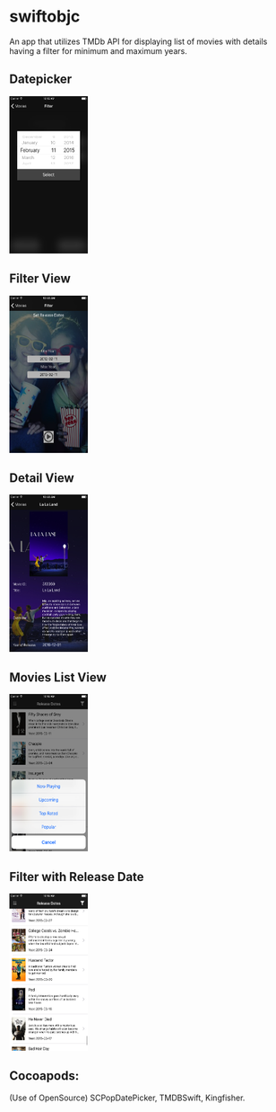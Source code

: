 # swiftobjc
An app that utilizes TMDb API for displaying list of movies with details having a filter for minimum and maximum years.

## Datepicker
<img src="./swiftobjc/screenshots/datepicker.png" alt="Drawing" width="140" height="280"/>

## Filter View
<img src="./swiftobjc/screenshots/filter.png" alt="Drawing" width="140" height="280"/>

## Detail View
<img src="./swiftobjc/screenshots/detailview.png" alt="Drawing" width="140" height="280"/>

## Movies List View
<img src="./swiftobjc/screenshots/movielists.png" alt="Drawing" width="140" height="280"/>

## Filter with Release Date
<img src="./swiftobjc/screenshots/releasedate.png" alt="Drawing" width="140" height="280"/>


## Cocoapods: 
(Use of OpenSource)
SCPopDatePicker,
TMDBSwift,
Kingfisher.
